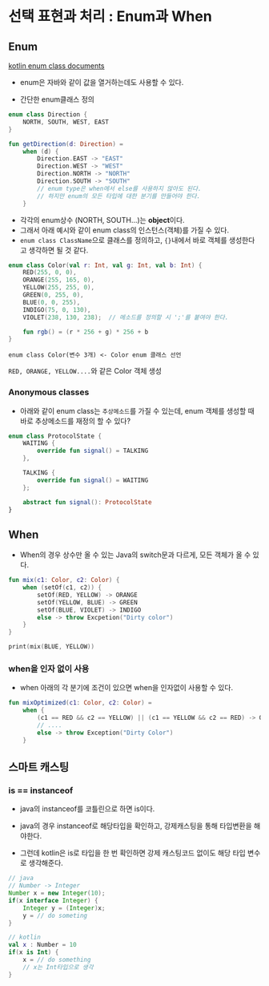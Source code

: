 # 선택 표현과 처리 : Enum과 When

## Enum

[kotlin enum class documents](https://kotlinlang.org/docs/enum-classes.html)

- enum은 자바와 같이 값을 열거하는데도 사용할 수 있다.

- 간단한 enum클래스 정의

```kotlin
enum class Direction {
    NORTH, SOUTH, WEST, EAST
}

fun getDirection(d: Direction) =
    when (d) {
        Direction.EAST -> "EAST"
        Direction.WEST -> "WEST"
        Direction.NORTH -> "NORTH"
        Direction.SOUTH -> "SOUTH"
        // enum type은 when에서 else를 사용하지 않아도 된다.
        // 하지만 enum의 모든 타입에 대한 분기를 만들어야 한다.
    }
```

- 각각의 enum상수 (NORTH, SOUTH...)는 **object**이다.
- 그래서 아래 예시와 같이 enum class의 인스턴스(객체)를 가질 수 있다.
- `enum class ClassName`으로 클래스를 정의하고, `{}`내에서 바로 객체를 생성한다고 생각하면 될 것 같다.

```kotlin
enum class Color(val r: Int, val g: Int, val b: Int) {
    RED(255, 0, 0),
    ORANGE(255, 165, 0),
    YELLOW(255, 255, 0),
    GREEN(0, 255, 0),
    BLUE(0, 0, 255),
    INDIGO(75, 0, 130),
    VIOLET(238, 130, 238);  // 메소드를 정의할 시 ';'를 붙여야 한다.

    fun rgb() = (r * 256 + g) * 256 + b
}
```

`enum class Color(변수 3개) <- Color enum 클래스 선언`

`RED, ORANGE, YELLOW....`와 같은 Color 객체 생성

### Anonymous classes

- 아래와 같이 enum class는 `추상메소드`를 가질 수 있는데, enum 객체를 생성할 때 바로 추상메소드를 재정의 할 수 있다?

```kotlin
enum class ProtocolState {
    WAITING {
        override fun signal() = TALKING
    },

    TALKING {
        override fun signal() = WAITING
    };

    abstract fun signal(): ProtocolState
}
```

## When

- When의 경우 상수만 올 수 있는 Java의 switch문과 다르게, 모든 객체가 올 수 있다.

```kotlin
fun mix(c1: Color, c2: Color) {
    when (setOf(c1, c2)) {
        setOf(RED, YELLOW) -> ORANGE
        setOf(YELLOW, BLUE) -> GREEN
        setOf(BLUE, VIOLET) -> INDIGO
        else -> throw Excpetion("Dirty color")
    }
}

print(mix(BLUE, YELLOW))
```

### when을 인자 없이 사용

- when 아래의 각 분기에 조건이 있으면 when을 인자없이 사용할 수 있다.

```kotlin
fun mixOptimized(c1: Color, c2: Color) =
    when {
        (c1 == RED && c2 == YELLOW) || (c1 == YELLOW && c2 == RED) -> ORANGE
        // ....
        else -> throw Exception("Dirty Color")
    }
```


## 스마트 캐스팅

### is == instanceof

- java의 instanceof를 코틀린으로 하면 is이다.

- java의 경우 instanceof로 해당타입을 확인하고, 강제캐스팅을 통해 타입변환을 해야한다.

- 그런데 kotlin은 is로 타입을 한 번 확인하면 강제 캐스팅코드 없이도 해당 타입 변수로 생각해준다.

```java
// java
// Number -> Integer
Number x = new Integer(10);
if(x interface Integer) {
    Integer y = (Integer)x;
    y = // do someting
}
```

```kotlin
// kotlin
val x : Number = 10
if(x is Int) {
    x = // do something
    // x는 Int타입으로 생각
}
```